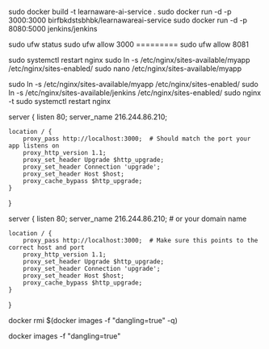 sudo docker build -t learnaware-ai-service .
sudo docker run -d -p 3000:3000 birfbkdstsbhbk/learnawareai-service
sudo docker run -d -p 8080:5000 jenkins/jenkins

sudo ufw status
sudo ufw allow 3000 =========
sudo ufw allow 8081

sudo systemctl restart nginx
sudo ln -s /etc/nginx/sites-available/myapp /etc/nginx/sites-enabled/
sudo nano /etc/nginx/sites-available/myapp

sudo ln -s /etc/nginx/sites-available/myapp /etc/nginx/sites-enabled/
sudo ln -s /etc/nginx/sites-available/jenkins /etc/nginx/sites-enabled/
sudo nginx -t
sudo systemctl restart nginx

server {
listen 80;
server_name 216.244.86.210;

    location / {
        proxy_pass http://localhost:3000;  # Should match the port your app listens on
        proxy_http_version 1.1;
        proxy_set_header Upgrade $http_upgrade;
        proxy_set_header Connection 'upgrade';
        proxy_set_header Host $host;
        proxy_cache_bypass $http_upgrade;
    }

}

server {
listen 80;
server_name 216.244.86.210; # or your domain name

    location / {
        proxy_pass http://localhost:3000;  # Make sure this points to the correct host and port
        proxy_http_version 1.1;
        proxy_set_header Upgrade $http_upgrade;
        proxy_set_header Connection 'upgrade';
        proxy_set_header Host $host;
        proxy_cache_bypass $http_upgrade;
    }

}

<!-- DELETE UNTAGGED IMAGES -->

docker rmi $(docker images -f "dangling=true" -q)

docker images -f "dangling=true"
